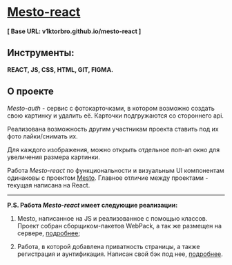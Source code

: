 # [Mesto-react](https://v1ktorbro.github.io/mesto-react/index.html)
**[ Base URL: v1ktorbro.github.io/mesto-react ]**

## Инструменты:
**REACT, JS, CSS, HTML, GIT, FIGMA.**

## О проекте
*Mesto-auth* - сервис с фотокарточками, в котором возможно создать свою картинку и удалить её. Карточки подгружаются со стороннего api.


Реализована возможность другим участникам проекта ставить под их фото лайки/снимать их.

Для каждого изображения, можно открыть отдельное поп-ап окно для увеличения размера картинки.


Работа *Mesto-react* по функциональности и визуальным UI компонентам одинаковы с проектом [Mesto](https://github.com/v1ktorbro/mesto). Главное отличие между проектами - текущая написана на React.

***

**P.S. Работа *Mesto-react* имеет следующие  реализации:**
1. Mesto, написанное на JS и реализованное с помощью классов. Проект собран сборщиком-пакетов WebPack, а так же размещен на сервере, [подробнее](https://github.com/v1ktorbro/mesto);

2. Работа, в которой добавлена приватность страницы, а также регистрация и аунтификация. Написан свой бэк под нее, [подробнее](https://github.com/v1ktorbro/mesto-auth).
